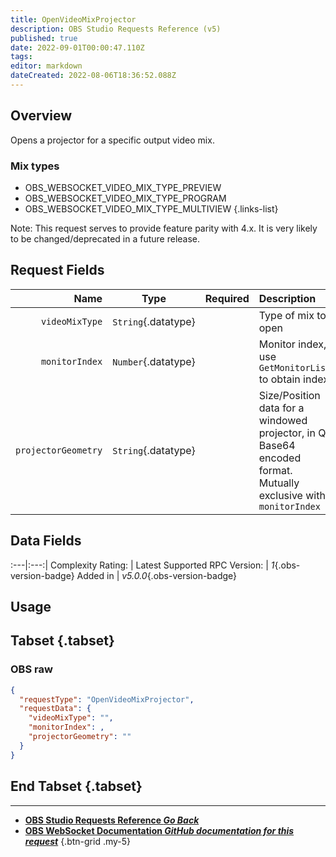 ```yaml
---
title: OpenVideoMixProjector
description: OBS Studio Requests Reference (v5)
published: true
date: 2022-09-01T00:00:47.110Z
tags: 
editor: markdown
dateCreated: 2022-08-06T18:36:52.088Z
---
```


## Overview
Opens a projector for a specific output video mix.

### Mix types
* OBS_WEBSOCKET_VIDEO_MIX_TYPE_PREVIEW
* OBS_WEBSOCKET_VIDEO_MIX_TYPE_PROGRAM
* OBS_WEBSOCKET_VIDEO_MIX_TYPE_MULTIVIEW
{.links-list}

Note: This request serves to provide feature parity with 4.x. It is very likely to be changed/deprecated in a future release.

## Request Fields
Name | Type | Required| Description |
----:|:----:|:-------:|:------------|
`videoMixType` | `String`{.datatype} | <i class="mdi mdi-check-bold"></i> | Type of mix to open
`monitorIndex` | `Number`{.datatype} | <i class="mdi mdi-close-thick"></i> | Monitor index, use `GetMonitorList` to obtain index | -1: Opens projector in windowed mode
`projectorGeometry` | `String`{.datatype} | <i class="mdi mdi-close-thick"></i> | Size/Position data for a windowed projector, in Qt Base64 encoded format. Mutually exclusive with `monitorIndex`

## Data Fields
:---|:---:|
Complexity Rating: | <span class="stars stars--3"></span>
Latest Supported RPC Version: | *1*{.obs-version-badge}
Added in | *v5.0.0*{.obs-version-badge}

## Usage
## Tabset {.tabset}
### OBS raw
```json
{
  "requestType": "OpenVideoMixProjector",
  "requestData": {
    "videoMixType": "",
    "monitorIndex": ,
    "projectorGeometry": ""
  }
}
```
## End Tabset {.tabset}

---

- [<i class="mdi mdi-chevron-left"></i>**OBS Studio Requests Reference *Go Back***](/en/Broadcasters/OBS/Requests)
- [<i class="mdi mdi-github"></i> **OBS WebSocket Documentation *GitHub documentation for this request***](https://github.com/obsproject/obs-websocket/blob/master/docs/generated/protocol.md#openvideomixprojector)
{.btn-grid .my-5}